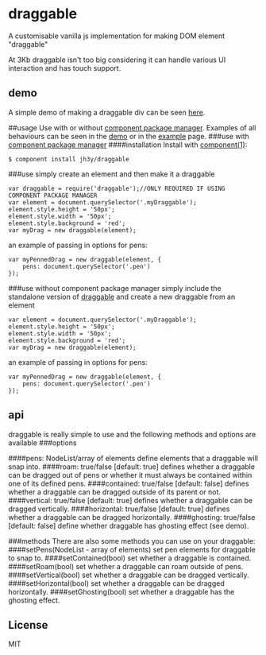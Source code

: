# draggable

A customisable vanilla js implementation for making DOM element "draggable"

At 3Kb draggable isn't too big considering it can handle various UI interaction and has touch support.

## demo

 A simple demo of making a draggable div can be seen [here](http://jsfiddle.net/PvDLp/8/).


##usage
Use with or without [component package manager](https://github.com/component/component).
Examples of all behaviours can be seen in the [demo](http://jsfiddle.net/PvDLp/6/) or in the [example](https://github.com/jh3y/draggable/blob/master/example.html) page.
###use with [component package manager](https://github.com/component/component)
####installation
Install with [component(1)](http://component.io):

	$ component install jh3y/draggable

###use
simply create an element and then make it a draggable

	var draggable = require('draggable');//ONLY REQUIRED IF USING COMPONENT PACKAGE MANAGER
	var element = document.querySelector('.myDraggable');
	element.style.height = '50px';
	element.style.width = '50px';
	element.style.background = 'red';
	var myDrag = new draggable(element);

an example of passing in options for pens:

	var myPennedDrag = new draggable(element, {
		pens: document.querySelector('.pen')
	});

###use without component package manager
simply include the standalone version of [draggable](https://github.com/jh3y/tab/blob/master/jh3y-draggable.js) and create a new draggable from an element

	var element = document.querySelector('.myDraggable');
	element.style.height = '50px';
	element.style.width = '50px';
	element.style.background = 'red';
	var myDrag = new draggable(element);

an example of passing in options for pens:

	var myPennedDrag = new draggable(element, {
		pens: document.querySelector('.pen')
	});


## api
draggable is really simple to use and the following methods and options are available
###options

####pens: NodeList/array of elements
define elements that a draggable will snap into.
####roam: true/false [default: true]
defines whether a draggable can be dragged out of pens or whether it must always be contained within one of its defined pens.
####contained: true/false [default: false]
defines whether a draggable can be dragged outside of its parent or not.
####vertical: true/false [default: true]
defines whether a draggable can be dragged vertically.
####horizontal: true/false [default: true]
defines whether a draggable can be dragged horizontally.
####ghosting: true/false [default: false]
define whether draggable has ghosting effect (see demo).

###methods
There are also some methods you can use on your draggable:
####setPens(NodeList - array of elements)
set pen elements for draggable to snap to.
####setContained(bool)
set whether a draggable is contained.
####setRoam(bool)
set whether a draggable can roam outside of pens.
####setVertical(bool)
set whether a draggable can be dragged vertically.
####setHorizontal(bool)
set whether a draggable can be dragged horizontally.
####setGhosting(bool)
set whether a draggable has the ghosting effect.



## License

  MIT
